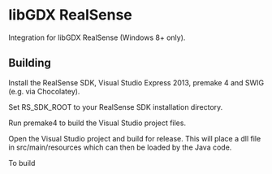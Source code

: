 # libGDX RealSense
Integration for libGDX RealSense (Windows 8+ only).

## Building
Install the RealSense SDK, Visual Studio Express 2013, premake 4 and SWIG (e.g. via Chocolatey).

Set RS_SDK_ROOT to your RealSense SDK installation directory.

Run premake4 to build the Visual Studio project files.

Open the Visual Studio project and build for release. This will place a dll file in src/main/resources which can then be loaded by the Java code.

To build